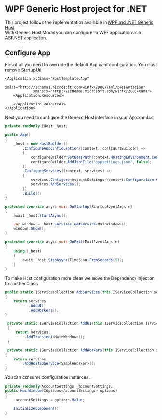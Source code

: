 # WPF Generic Host project for .NET
This project follows the implementation available in [WPF and .NET Generic Host](https://laurentkempe.com/2019/09/03/WPF-and-dotnet-Generic-Host-with-dotnet-Core-3-0/).  
With Generic Host Model you can configure an WPF application as a ASP.NET application.
## Configure App
Firs of all you need to override the default App.xaml configuration.
You must remove StartupUri.  
```xaml
<Application x:Class="HostTemplate.App"
             xmlns="http://schemas.microsoft.com/winfx/2006/xaml/presentation"
             xmlns:x="http://schemas.microsoft.com/winfx/2006/xaml">
    <Application.Resources>

    </Application.Resources>
</Application>
``` 
Next you need to configure the Generic Host interface in your App.xaml.cs  
```cs
private readonly IHost _host;

public App()
{
    _host = new HostBuilder()
        .ConfigureAppConfiguration((context, configureBuilder) =>
        {
            configureBuilder.SetBasePath(context.HostingEnvironment.ContentRootPath);
            configureBuilder.AddJsonFile("appsettings.json", false);
        })
        .ConfigureServices((context, services) =>
        {
            services.Configure<AccountSettings>(context.Configuration.GetSection(AccountSettings.Section));
            services.AddServices();
        })
        .Build();
}

protected override async void OnStartup(StartupEventArgs e)
{
    await _host.StartAsync();

    var window = _host.Services.GetService<MainWindow>();
    window?.Show();
}

protected override async void OnExit(ExitEventArgs e)
{
    using (_host)
    {
        await _host.StopAsync(TimeSpan.FromSeconds(5));
    }
}
``` 
To make Host configuration more clean we move the Dependency Injection to another Class.    
```cs
public static IServiceCollection AddServices(this IServiceCollection services)
{
    return services
           .AddUI()
           .AddWorkers();
}

 private static IServiceCollection AddUI(this IServiceCollection services)
 {
     return services
         .AddTransient<MainWindow>();
 }

 private static IServiceCollection AddWorkers(this IServiceCollection services)
{
    return services
        .AddHostedService<SampleWorker>();
}
```
You can consume configuration instances.  
```cs
private readonly AccountSettings _accountSettings;
public MainWindow(IOptions<AccountSettings> options)
{
    _accountSettings = options.Value;

    InitializeComponent();
}
```